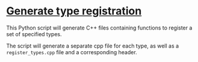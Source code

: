 # [Generate type registration](generateTypeRegistration.py)

This Python script will generate C++ files containing functions to register a set of specified types.

The script will generate a separate cpp file for each type, as well as a `register_types.cpp` file and a corresponding header.